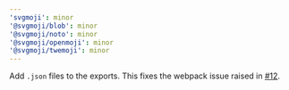 ```yaml
---
'svgmoji': minor
'@svgmoji/blob': minor
'@svgmoji/noto': minor
'@svgmoji/openmoji': minor
'@svgmoji/twemoji': minor
---
```


Add `.json` files to the exports. This fixes the webpack issue raised in [#12](https://github.com/svgmoji/svgmoji/issues/12).
